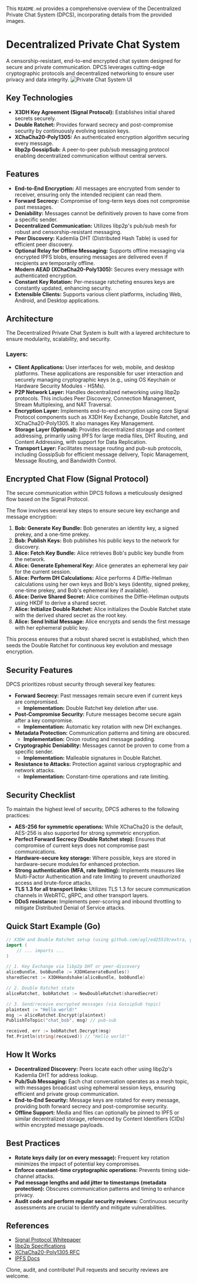 This `README.md` provides a comprehensive overview of the Decentralized Private Chat System (DPCS), incorporating details from the provided images.

# Decentralized Private Chat System

A censorship-resistant, end-to-end encrypted chat system designed for secure and private communication. DPCS leverages cutting-edge cryptographic protocols and decentralized networking to ensure user privacy and data integrity.
![Private Chat System UI](https://raw.githubusercontent.com/Awasthi577/Private-Chat-System/Assets/DPCS%202.jpg)


## Key Technologies

  * **X3DH Key Agreement (Signal Protocol):** Establishes initial shared secrets securely.
  * **Double Ratchet:** Provides forward secrecy and post-compromise security by continuously evolving session keys.
  * **XChaCha20-Poly1305:** An authenticated encryption algorithm securing every message.
  * **libp2p GossipSub:** A peer-to-peer pub/sub messaging protocol enabling decentralized communication without central servers.

## Features

  * **End-to-End Encryption:** All messages are encrypted from sender to receiver, ensuring only the intended recipient can read them.
  * **Forward Secrecy:** Compromise of long-term keys does not compromise past messages.
  * **Deniability:** Messages cannot be definitively proven to have come from a specific sender.
  * **Decentralized Communication:** Utilizes libp2p's pub/sub mesh for robust and censorship-resistant messaging.
  * **Peer Discovery:** Kademlia DHT (Distributed Hash Table) is used for efficient peer discovery.
  * **Optional Relay for Offline Messaging:** Supports offline messaging via encrypted IPFS blobs, ensuring messages are delivered even if recipients are temporarily offline.
  * **Modern AEAD (XChaCha20-Poly1305):** Secures every message with authenticated encryption.
  * **Constant Key Rotation:** Per-message ratcheting ensures keys are constantly updated, enhancing security.
  * **Extensible Clients:** Supports various client platforms, including Web, Android, and Desktop applications.

## Architecture

The Decentralized Private Chat System is built with a layered architecture to ensure modularity, scalability, and security.

### Layers:

  * **Client Applications:** User interfaces for web, mobile, and desktop platforms. These applications are responsible for user interaction and securely managing cryptographic keys (e.g., using OS Keychain or Hardware Security Modules - HSMs).
  * **P2P Network Layer:** Handles decentralized networking using libp2p protocols. This includes Peer Discovery, Connection Management, Stream Multiplexing, and NAT Traversal.
  * **Encryption Layer:** Implements end-to-end encryption using core Signal Protocol components such as X3DH Key Exchange, Double Ratchet, and XChaCha20-Poly1305. It also manages Key Management.
  * **Storage Layer (Optional):** Provides decentralized storage and content addressing, primarily using IPFS for large media files, DHT Routing, and Content Addressing, with support for Data Replication.
  * **Transport Layer:** Facilitates message routing and pub-sub protocols, including GossipSub for efficient message delivery, Topic Management, Message Routing, and Bandwidth Control.

## Encrypted Chat Flow (Signal Protocol)

The secure communication within DPCS follows a meticulously designed flow based on the Signal Protocol.

The flow involves several key steps to ensure secure key exchange and message encryption:

1.  **Bob: Generate Key Bundle:** Bob generates an identity key, a signed prekey, and a one-time prekey.
2.  **Bob: Publish Keys:** Bob publishes his public keys to the network for discovery.
3.  **Alice: Fetch Key Bundle:** Alice retrieves Bob's public key bundle from the network.
4.  **Alice: Generate Ephemeral Key:** Alice generates an ephemeral key pair for the current session.
5.  **Alice: Perform DH Calculations:** Alice performs 4 Diffie-Hellman calculations using her own keys and Bob's keys (identity, signed prekey, one-time prekey, and Bob's ephemeral key if available).
6.  **Alice: Derive Shared Secret:** Alice combines the Diffie-Hellman outputs using HKDF to derive a shared secret.
7.  **Alice: Initialize Double Ratchet:** Alice initializes the Double Ratchet state with the derived shared secret as the root key.
8.  **Alice: Send Initial Message:** Alice encrypts and sends the first message with her ephemeral public key.

This process ensures that a robust shared secret is established, which then seeds the Double Ratchet for continuous key evolution and message encryption.

## Security Features

DPCS prioritizes robust security through several key features:

  * **Forward Secrecy:** Past messages remain secure even if current keys are compromised.
      * **Implementation:** Double Ratchet key deletion after use.
  * **Post-Compromise Security:** Future messages become secure again after a key compromise.
      * **Implementation:** Automatic key rotation with new DH exchanges.
  * **Metadata Protection:** Communication patterns and timing are obscured.
      * **Implementation:** Onion routing and message padding.
  * **Cryptographic Deniability:** Messages cannot be proven to come from a specific sender.
      * **Implementation:** Malleable signatures in Double Ratchet.
  * **Resistance to Attacks:** Protection against various cryptographic and network attacks.
      * **Implementation:** Constant-time operations and rate limiting.

## Security Checklist

To maintain the highest level of security, DPCS adheres to the following practices:

  * **AES-256 for symmetric operations:** While XChaCha20 is the default, AES-256 is also supported for strong symmetric encryption.
  * **Perfect Forward Secrecy (Double Ratchet step):** Ensures that compromise of current keys does not compromise past communications.
  * **Hardware-secure key storage:** Where possible, keys are stored in hardware-secure modules for enhanced protection.
  * **Strong authentication (MFA, rate limiting):** Implements measures like Multi-Factor Authentication and rate limiting to prevent unauthorized access and brute-force attacks.
  * **TLS 1.3 for all transport links:** Utilizes TLS 1.3 for secure communication channels in WebRTC, gRPC, and other transport layers.
  * **DDoS resistance:** Implements peer-scoring and inbound throttling to mitigate Distributed Denial of Service attacks.

## Quick Start Example (Go)

```go
// X3DH and Double Ratchet setup (using github.com/agl/ed25519/extra, github.com/libp2p/go-libp2p)
import (
    // ... imports ...
)

// 1. Key Exchange via libp2p DHT or peer-discovery
aliceBundle, bobBundle := X3DHGenerateBundles()
sharedSecret := X3DHHandshake(aliceBundle, bobBundle)

// 2. Double Ratchet state
aliceRatchet, bobRatchet := NewDoubleRatchet(sharedSecret)

// 3. Send/receive encrypted messages (via GossipSub topic)
plaintext := "Hello world!"
msg := aliceRatchet.Encrypt(plaintext)
PublishToTopic("chat_bob", msg) // pub-sub

received, err := bobRatchet.Decrypt(msg)
fmt.Println(string(received)) // "Hello world!"
```

## How It Works

  * **Decentralized Discovery:** Peers locate each other using libp2p's Kademlia DHT for address lookup.
  * **Pub/Sub Messaging:** Each chat conversation operates as a mesh topic, with messages broadcast using ephemeral session keys, ensuring efficient and private group communication.
  * **End-to-End Security:** Message keys are rotated for every message, providing both forward secrecy and post-compromise security.
  * **Offline Support:** Media and files can optionally be pinned to IPFS or similar decentralized storage, referenced by Content Identifiers (CIDs) within encrypted message payloads.

## Best Practices

  * **Rotate keys daily (or on every message):** Frequent key rotation minimizes the impact of potential key compromises.
  * **Enforce constant-time cryptographic operations:** Prevents timing side-channel attacks.
  * **Pad message lengths and add jitter to timestamps (metadata protection):** Obscures communication patterns and timing to enhance privacy.
  * **Audit code and perform regular security reviews:** Continuous security assessments are crucial to identify and mitigate vulnerabilities.

## References

  * [Signal Protocol Whitepaper](https://www.google.com/search?q=https://signal.org/docs/specifications/sesamewg/sesame-latest.pdf)
  * [libp2p Specifications](https://www.google.com/search?q=https://docs.libp2p.io/concepts/overview/)
  * [XChaCha20-Poly1305 RFC](https://datatracker.ietf.org/doc/html/rfc8439)
  * [IPFS Docs](https://docs.ipfs.io/)

Clone, audit, and contribute\! Pull requests and security reviews are welcome.
